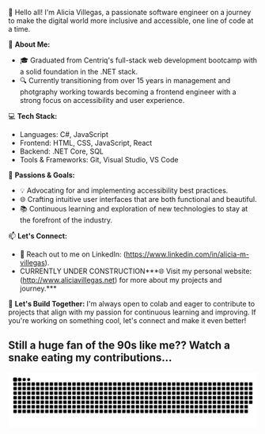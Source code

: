 👋 Hello all! I'm Alicia Villegas, a passionate software engineer on a journey to make the digital world more inclusive and accessible, one line of code at a time.

🚀 **About Me:**
- 🎓 Graduated from Centriq's full-stack web development bootcamp with a solid foundation in the .NET stack.
- 🔍 Currently transitioning from over 15 years in management and photgraphy working towards becoming a frontend engineer with a strong focus on accessibility and user experience.

💻 **Tech Stack:**
- Languages: C#, JavaScript
- Frontend: HTML, CSS, JavaScript, React
- Backend: .NET Core, SQL
- Tools & Frameworks: Git, Visual Studio, VS Code

🌟 **Passions & Goals:**
- 💡 Advocating for and implementing accessibility best practices.
- 🌐 Crafting intuitive user interfaces that are both functional and beautiful.
- 📚 Continuous learning and exploration of new technologies to stay at the forefront of the industry.

📫 **Let's Connect:**
- 💬 Reach out to me on LinkedIn: (https://www.linkedin.com/in/alicia-m-villegas).
- CURRENTLY UNDER CONSTRUCTION***🌐 Visit my personal website: (http://www.aliciavillegas.net) for more about my projects and journey.***

🙌 **Let's Build Together:**
I'm always open to colab and eager to contribute to projects that align with my passion for continuous learning and improving. 
If you're working on something cool, let's connect and make it even better!

## Still a huge fan of the 90s like me??  Watch a snake eating my contributions...
![snake gif](https://github.com/avillegas1717/avillegas1717/blob/output/github-snake-dark.svg)



